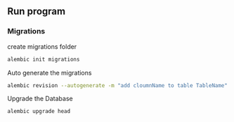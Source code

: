 ## Run program
### Migrations

create migrations folder
```bash
alembic init migrations
```

Auto generate the migrations

```bash
alembic revision --autogenerate -m "add cloumnName to table TableName"
```
Upgrade the Database
```bash
alembic upgrade head
```
